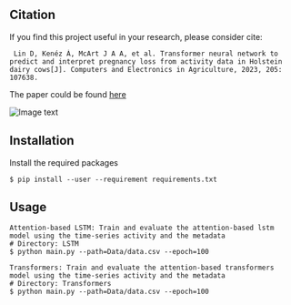 ## Citation
If you find this project useful in your research, please consider cite:
		
     Lin D, Kenéz Á, McArt J A A, et al. Transformer neural network to predict and interpret pregnancy loss from activity data in Holstein dairy cows[J]. Computers and Electronics in Agriculture, 2023, 205: 107638.

The paper could be found [here]([https://www.dropbox.com/scl/fi/dcu46on9w03i1f6yoves7/Comparative-Genomics-Reveals-Recent-Adaptive-Evolution-in-Himalayan-Giant-Honeybee-Apis-laboriosa.pdf?rlkey=ydw1cn06e1pn16dd84lykx0dv&dl=0](https://www.dropbox.com/scl/fi/95y0rd775ms1sqvc5ey7e/Transformer-neural-network-to-predict-and-interpret-pregnancy-loss-from-activity-data-in-Holstein-dairy-cows.pdf?rlkey=52sqpr37ks59l2n0nxs0a7fvf&dl=0))

![Image text](https://github.com/lindan1128/PregnancyLoss-Prediction-Project/blob/main/Workflow.png)

## Installation
Install the required packages
    
    $ pip install --user --requirement requirements.txt
    
## Usage
    
    Attention-based LSTM: Train and evaluate the attention-based lstm model using the time-series activity and the metadata
    # Directory: LSTM
    $ python main.py --path=Data/data.csv --epoch=100
    
    Transformers: Train and evaluate the attention-based transformers model using the time-series activity and the metadata
    # Directory: Transformers
    $ python main.py --path=Data/data.csv --epoch=100
